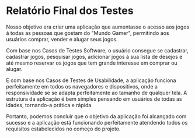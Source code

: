 # Relatório Final dos Testes

Nosso objetivo era criar uma aplicação que aumentasse o acesso aos jogos à todas as pessoas que gostam do "Mundo Gamer", permitindo aos usuários comprar, vender e alugar seus jogos.

Com base nos Casos de Testes Software, o usuário consegue se cadastrar, cadastrar jogos, pesquisar jogos, adicionar jogos à sua lista de desejos e até mesmo reservar os jogos que tem grande interesse em comprar ou alugar. 

E com base nos Casos de Testes de Usabilidade, a aplicação funciona perfeitamente em todos os navegadores e dispositivos, onde a responsividade se se adapta perfeitamente ao tamanho de qualquer tela. A estrutura da aplicação é bem simples pensando em usuários de todas as idades, tornando-a prática e rápida.

Portanto, podemos concluir que o objetivo da aplicação foi alcançado com sucesso e a aplicação está funcionando perfeitamente atendendo todos os requisitos estabelecidos no começo do projeto.
